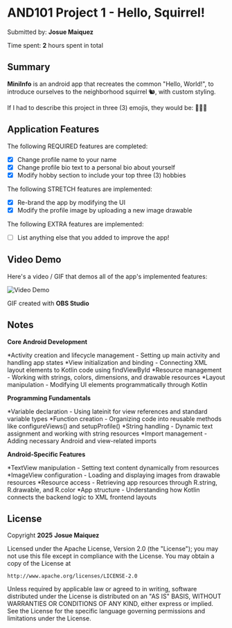 <!-- (This is a comment) INSTRUCTIONS: Go through this page and fill out any **bolded** entries with their correct values.-->

# AND101 Project 1 - Hello, Squirrel!

Submitted by: **Josue Maiquez**

Time spent: **2** hours spent in total

## Summary

**MiniInfo** is an android app that recreates the common "Hello, World!", to introduce ourselves to the neighborhood squirrel 🐿, with custom styling.

If I had to describe this project in three (3) emojis, they would be: **🤯👾😎**

## Application Features

The following REQUIRED features are completed:

- [X] Change profile name to your name
- [X] Change profile bio text to a personal bio about yourself
- [X] Modify hobby section to include your top three (3) hobbies

The following STRETCH features are implemented:

- [X] Re-brand the app by modifying the UI
- [X] Modify the profile image by uploading a new image drawable

The following EXTRA features are implemented:

- [ ] List anything else that you added to improve the app!

## Video Demo

Here's a video / GIF that demos all of the app's implemented features:

<img src='[http://i.imgur.com/link/to/your/gif/file.gif](https://imgur.com/a/XCutsdG)' title='Video Demo' width='' alt='Video Demo' />

GIF created with **OBS Studio**

<!-- Recommended tools:
- [Kap](https://getkap.co/) for macOS
- [ScreenToGif](https://www.screentogif.com/) for Windows
- [peek](https://github.com/phw/peek) for Linux. -->

## Notes

**Core Android Development**

*Activity creation and lifecycle management - Setting up main activity and handling app states
*View initialization and binding - Connecting XML layout elements to Kotlin code using findViewById
*Resource management - Working with strings, colors, dimensions, and drawable resources
*Layout manipulation - Modifying UI elements programmatically through Kotlin

**Programming Fundamentals**

*Variable declaration - Using lateinit for view references and standard variable types
*Function creation - Organizing code into reusable methods like configureViews() and setupProfile()
*String handling - Dynamic text assignment and working with string resources
*Import management - Adding necessary Android and view-related imports

**Android-Specific Features**

*TextView manipulation - Setting text content dynamically from resources
*ImageView configuration - Loading and displaying images from drawable resources
*Resource access - Retrieving app resources through R.string, R.drawable, and R.color
*App structure - Understanding how Kotlin connects the backend logic to XML frontend layouts

## License

Copyright **2025** **Josue Maiquez**

Licensed under the Apache License, Version 2.0 (the "License");
you may not use this file except in compliance with the License.
You may obtain a copy of the License at

    http://www.apache.org/licenses/LICENSE-2.0

Unless required by applicable law or agreed to in writing, software
distributed under the License is distributed on an "AS IS" BASIS,
WITHOUT WARRANTIES OR CONDITIONS OF ANY KIND, either express or implied.
See the License for the specific language governing permissions and
limitations under the License.
